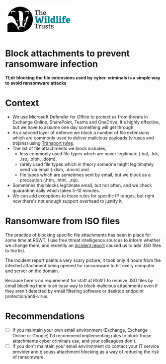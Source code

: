 <img src="/Levels/twt-logo.png" height="100">

# Block attachments to prevent ransomware infection

**Tl;dr blocking the file extensions used by cyber-criminals is a simple way to avoid ransomware attacks**

# Context
- We use Microsoft Defender for Office to protect us from threats in Exchange Online, SharePoint, Teams and OneDrive.  It's highly effective, but we have to assume one day something will get through.
- As a second layer of defence we block a number of file extensions which are commonly used to deliver malicious payloads (viruses and trojans) using [Transport rules](https://admin.exchange.microsoft.com/#/transportrules).
- The list of file attachments we block includes;
  - less commonly used file types which are never legitimate (.bat, .lnk, .iso, .xltm, .dotm), 
  - rarely used file types which in theory someone might legitimately send via email (.xlsm, .docm) and 
  - file types which are sometimes sent by email, but we block as a precaution (.htm, .html, .zip).
- Sometimes this blocks legitimate email, but not often, and we check quarantine daily which takes 5-10 minutes.
- We can add exceptions to these rules for specific IP ranges, but right now there's not enough support overhead to justify it.

# Ransomware from ISO files
The practice of blocking specific file attachments has been in place for some time at RSWT. I use free threat intelligence sources to inform whether we change them, and recently an [incident report](https://thedfirreport.com/2022/04/25/quantum-ransomware/) caused us to add .ISO files to the list.

The incident report paints a very scary picture, it took only 4 hours from the infected attachment being opened for ransomware to hit every computer and server on the domain.

Because here's no requirement for staff at RSWT to receive .ISO files by email blocking them is an easy way to block malicious attachments even if they aren't detected by email filtering software or desktop endpoint protection/anti-virus.

# Recommendations
- [ ] If you maintain your own email environment (Exchange, Exchange Online or Google) I'd recommend implementing rules to block those attachments cyber criminals use, and your colleagues don't.
- [ ] If you don't  maintain your email environment do contact your IT service provider and discuss attachment blocking as a way of reducing the risk of ransomware.